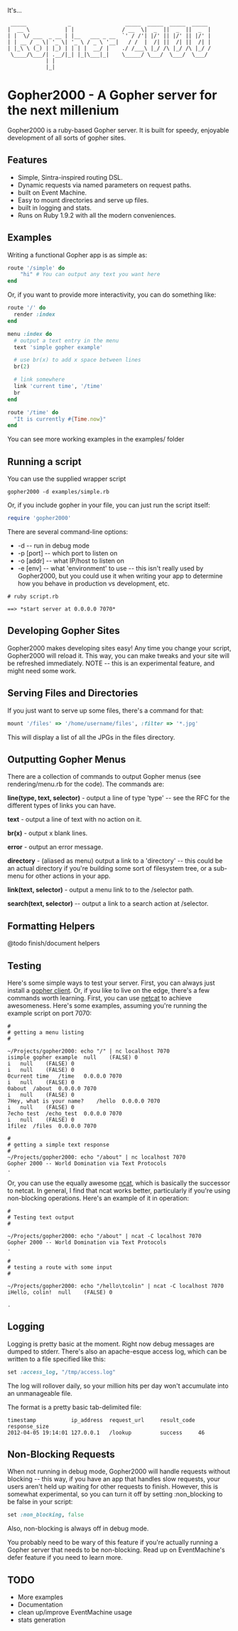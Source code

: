 It's...

	 _____             _                 _____  _____  _____  _____
    |  __ \           | |               / __  \|  _  ||  _  ||  _  |
    | |  \/ ___  _ __ | |__   ___ _ __  `' / /'| |/' || |/' || |/' |
    | | __ / _ \| '_ \| '_ \ / _ \ '__|   / /  |  /| ||  /| ||  /| |
    | |_\ \ (_) | |_) | | | |  __/ |    ./ /___\ |_/ /\ |_/ /\ |_/ /
     \____/\___/| .__/|_| |_|\___|_|    \_____/ \___/  \___/  \___/
                | |
                |_|


Gopher2000 - A Gopher server for the next millenium
===================================================

Gopher2000 is a ruby-based Gopher server. It is built for speedy, enjoyable development of
all sorts of gopher sites.

Features
--------
* Simple, Sintra-inspired routing DSL.
* Dynamic requests via named parameters on request paths.
* built on Event Machine.
* Easy to mount directories and serve up files.
* built in logging and stats.
* Runs on Ruby 1.9.2 with all the modern conveniences.

Examples
--------

Writing a functional Gopher app is as simple as:

```rb
route '/simple' do
	"hi" # You can output any text you want here
end
```


Or, if you want to provide more interactivity, you can do something like:

```rb
route '/' do
  render :index
end

menu :index do
  # output a text entry in the menu
  text 'simple gopher example'

  # use br(x) to add x space between lines
  br(2)

  # link somewhere
  link 'current time', '/time'
  br
end

route '/time' do
  "It is currently #{Time.now}"
end
```

You can see more working examples in the examples/ folder

Running a script
----------------

You can use the supplied wrapper script

```
gopher2000 -d examples/simple.rb
```

Or, if you include gopher in your file, you can just run the script itself:

```rb
require 'gopher2000'
```
There are several command-line options:

* -d -- run in debug mode
* -p [port] -- which port to listen on
* -o [addr] -- what IP/host to listen on
* -e [env] -- what 'environment' to use -- this isn't really used by
  Gopher2000, but you could use it when writing your app to determine
  how you behave in production vs development, etc.


```
# ruby script.rb

==> *start server at 0.0.0.0 7070*
```

Developing Gopher Sites
-----------------------

Gopher2000 makes developing sites easy! Any time you change your
script, Gopher2000 will reload it. This way, you can make tweaks and
your site will be refreshed immediately. NOTE -- this is an
experimental feature, and might need some work.

Serving Files and Directories
-----------------------------

If you just want to serve up some files, there's a command for that:

```rb
mount '/files' => '/home/username/files', :filter => '*.jpg'
```

This will display a list of all the JPGs in the files directory.

Outputting Gopher Menus
-----------------------

There are a collection of commands to output Gopher menus (see
rendering/menu.rb for the code). The commands are:

**line(type, text, selector)** - output a line of type 'type' -- see
  the RFC for the different types of links you can have.

**text** - output a line of text with no action on it.

**br(x)** - output x blank lines.

**error** - output an error message.

**directory** - (aliased as menu) output a link to a 'directory' -- this could be an
  actual directory if you're building some sort of filesystem tree, or
  a sub-menu for other actions in your app.

**link(text, selector)** - output a menu link to to the /selector path.

**search(text, selector)** -- output a link to a search action at
  /selector.



Formatting Helpers
------------------

@todo finish/document helpers


Testing
-------

Here's some simple ways to test your server. First, you can always
just install a
[gopher client](http://lmgtfy.com/?q=gopher+clients). Or, if you like
to live on the edge, there's a few commands worth learning. First, you
can use [netcat](http://netcat.sourceforge.net/) to achieve
awesomeness. Here's some examples, assuming you're running the example script on
port 7070:


```
#
# getting a menu listing
#

~/Projects/gopher2000: echo "/" | nc localhost 7070
isimple gopher example	null	(FALSE)	0
i	null	(FALSE)	0
i	null	(FALSE)	0
0current time	/time	0.0.0.0	7070
i	null	(FALSE)	0
0about	/about	0.0.0.0	7070
i	null	(FALSE)	0
7Hey, what is your name?	/hello	0.0.0.0	7070
i	null	(FALSE)	0
7echo test	/echo_test	0.0.0.0	7070
i	null	(FALSE)	0
1filez	/files	0.0.0.0	7070

#
# getting a simple text response
#
~/Projects/gopher2000: echo "/about" | nc localhost 7070
Gopher 2000 -- World Domination via Text Protocols
.
```


Or, you can use the equally awesome [ncat](http://nmap.org/ncat/),
which is basically the successor to netcat. In general, I find that
ncat works better, particularly if you're using non-blocking
operations. Here's an example of it in operation:


```
#
# Testing text output
#

~/Projects/gopher2000: echo "/about" | ncat -C localhost 7070
Gopher 2000 -- World Domination via Text Protocols
.

#
# testing a route with some input
#

~/Projects/gopher2000: echo "/hello\tcolin" | ncat -C localhost 7070
iHello, colin!	null	(FALSE)	0

.

```



Logging
-------

Logging is pretty basic at the moment. Right now debug messages are
dumped to stderr. There's also an apache-esque access log, which can
be written to a file specified like this:

```rb
set :access_log, "/tmp/access.log"
```

The log will rollover daily, so your million hits per day won't
accumulate into an unmanageable file.

The format is a pretty basic tab-delimited file:

	timestamp 		   	ip_address	request_url		result_code	response_size
	2012-04-05 19:14:01	127.0.0.1	/lookup			success		46

Non-Blocking Requests
---------------------

When not running in debug mode, Gopher2000 will handle requests
without blocking -- this way, if you have an app that handles slow
requests, your users aren't held up waiting for other requests to
finish. However, this is somewhat experimental, so you can turn it off
by setting :non_blocking to be false in your script:

```rb
set :non_blocking, false
```

Also, non-blocking is always off in debug mode.

You probably need to be wary of this feature if you're actually
running a Gopher server that needs to be non-blocking. Read up on
EventMachine's defer feature if you need to learn more.


TODO
----
* More examples
* Documentation
* clean up/improve EventMachine usage
* stats generation
